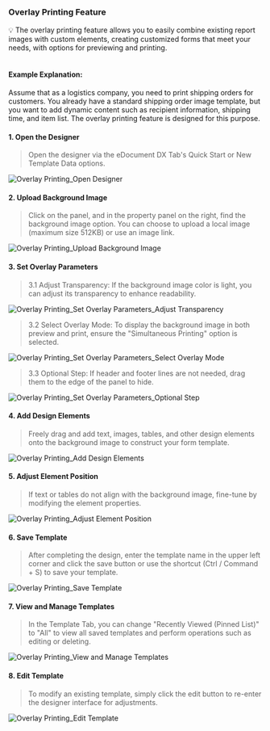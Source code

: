 <h5 id="start"></h5>

### Overlay Printing Feature

<aside>
💡 The overlay printing feature allows you to easily combine existing report images with custom elements, creating customized forms that meet your needs, with options for previewing and printing.
</aside>
<br>

#### **Example Explanation:**
Assume that as a logistics company, you need to print shipping orders for customers. You already have a standard shipping order image template, but you want to add dynamic content such as recipient information, shipping time, and item list. The overlay printing feature is designed for this purpose.

#### **1. Open the Designer**

> Open the designer via the eDocument DX Tab's Quick Start or New Template Data options.

![Overlay Printing_Open Designer](../_images/zh-cn/套打功能_打开设计器.png)

#### **2. Upload Background Image**

> Click on the panel, and in the property panel on the right, find the background image option. You can choose to upload a local image (maximum size 512KB) or use an image link.

![Overlay Printing_Upload Background Image](../_images/zh-cn/套打功能_上传背景图片.gif)

#### **3. Set Overlay Parameters**

> 3.1 Adjust Transparency: If the background image color is light, you can adjust its transparency to enhance readability.

![Overlay Printing_Set Overlay Parameters_Adjust Transparency](../_images/zh-cn/套打功能_设置套打参数_调整透明度.gif)

> 3.2 Select Overlay Mode: To display the background image in both preview and print, ensure the "Simultaneous Printing" option is selected.

![Overlay Printing_Set Overlay Parameters_Select Overlay Mode](../_images/zh-cn/套打功能_设置套打参数_选择套打模式.gif)

> 3.3 Optional Step: If header and footer lines are not needed, drag them to the edge of the panel to hide.

![Overlay Printing_Set Overlay Parameters_Optional Step](../_images/zh-cn/套打功能_设置套打参数_可选步骤.gif)

#### **4. Add Design Elements**

> Freely drag and add text, images, tables, and other design elements onto the background image to construct your form template.

![Overlay Printing_Add Design Elements](../_images/zh-cn/套打功能_添加设计元素.gif)

#### **5. Adjust Element Position**

> If text or tables do not align with the background image, fine-tune by modifying the element properties.

![Overlay Printing_Adjust Element Position](../_images/zh-cn/套打功能_调整元素位置.gif)

#### **6. Save Template**

> After completing the design, enter the template name in the upper left corner and click the save button or use the shortcut (Ctrl / Command + S) to save your template.

![Overlay Printing_Save Template](../_images/zh-cn/套打功能_保存模板.png)

#### **7. View and Manage Templates**

> In the Template Tab, you can change "Recently Viewed (Pinned List)" to "All" to view all saved templates and perform operations such as editing or deleting.

![Overlay Printing_View and Manage Templates](../_images/zh-cn/套打功能_查看和管理模板.gif)

#### **8. Edit Template**

> To modify an existing template, simply click the edit button to re-enter the designer interface for adjustments.

![Overlay Printing_Edit Template](../_images/zh-cn/套打功能_编辑模板.gif)
